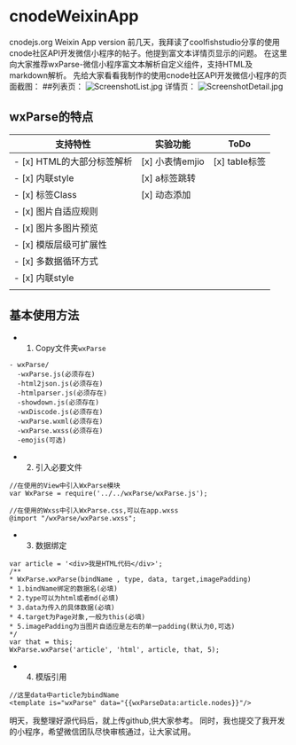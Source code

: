 # cnodeWeixinApp
cnodejs.org Weixin App version
  前几天，我拜读了coolfishstudio分享的使用cnode社区API开发微信小程序的帖子。他提到富文本详情页显示的问题。 
在这里向大家推荐wxParse-微信小程序富文本解析自定义组件，支持HTML及markdown解析。 
先给大家看看我制作的使用cnode社区API开发微信小程序的页面截图： 
##列表页：
![ScreenshotList.jpg](https://github.com/tonyzhan/cnodeWeixinApp/blob/master/screenshot/ScreenshotList.jpg)
详情页：
![ScreenshotDetail.jpg](https://github.com/tonyzhan/cnodeWeixinApp/blob/master/screenshot/ScreenshotDetail.jpg)

## wxParse的特点


| 支持特性        | 实验功能           | ToDo  |
| ------------- |-------------| -----|
| - [x] HTML的大部分标签解析 | [x] 小表情emjio | [x] table标签 |
| - [x] 内联style          | [x] a标签跳转   |               |
| - [x] 标签Class          | [x] 动态添加    |               |
| - [x] 图片自适应规则       |               |                |
| - [x] 图片多图片预览      |                |               |
| - [x] 模版层级可扩展性    |                |               |
| - [x] 多数据循环方式      |                |  |
| - [x] 内联style         |                |   |
|         |                |   |


## 基本使用方法

* 1. Copy文件夹`wxParse`
```
- wxParse/
  -wxParse.js(必须存在)
  -html2json.js(必须存在)
  -htmlparser.js(必须存在)
  -showdown.js(必须存在)
  -wxDiscode.js(必须存在)
  -wxParse.wxml(必须存在)
  -wxParse.wxss(必须存在)
  -emojis(可选)
```

* 2. 引入必要文件

```
//在使用的View中引入WxParse模块
var WxParse = require('../../wxParse/wxParse.js');
```

```
//在使用的Wxss中引入WxParse.css,可以在app.wxss
@import "/wxParse/wxParse.wxss";
```

* 3. 数据绑定
```
var article = '<div>我是HTML代码</div>';
/**
* WxParse.wxParse(bindName , type, data, target,imagePadding)
* 1.bindName绑定的数据名(必填)
* 2.type可以为html或者md(必填)
* 3.data为传入的具体数据(必填)
* 4.target为Page对象,一般为this(必填)
* 5.imagePadding为当图片自适应是左右的单一padding(默认为0,可选)
*/
var that = this;
WxParse.wxParse('article', 'html', article, that, 5);
```

* 4. 模版引用
```
//这里data中article为bindName
<template is="wxParse" data="{{wxParseData:article.nodes}}"/>
```
明天，我整理好源代码后，就上传github,供大家参考。 同时，我也提交了我开发的小程序，希望微信团队尽快审核通过，让大家试用。
